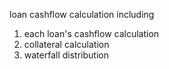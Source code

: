 loan cashflow calculation including
1. each loan's cashflow calculation
2. collateral calculation
3. waterfall distribution
